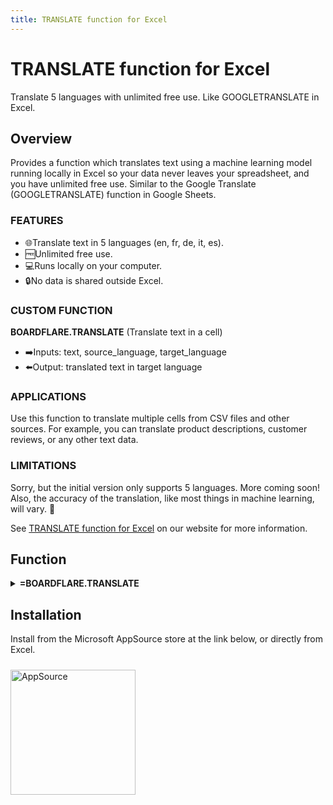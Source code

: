 ```yaml
---
title: TRANSLATE function for Excel
---
```


# TRANSLATE function for Excel

Translate 5 languages with unlimited free use. Like GOOGLETRANSLATE in Excel.

## Overview

Provides a function which translates text using a machine learning model running locally in Excel so your data never leaves your spreadsheet, and you have unlimited free use.  Similar to the Google Translate (GOOGLETRANSLATE) function in Google Sheets.

<h3>FEATURES</h3>

<ul>
    <li>🌐Translate text in 5 languages (en, fr, de, it, es).</li>
    <li>🆓Unlimited free use.</li>
    <li>💻Runs locally on your computer.</li>
    <li>🔒No data is shared outside Excel.</li>
</ul>

<h3>CUSTOM FUNCTION</h3>

<b>BOARDFLARE.TRANSLATE</b> (Translate text in a cell)
<ul>
    <li>➡️Inputs: text, source_language, target_language</li>
    <li>⬅️Output: translated text in target language</li>
</ul>

<h3>APPLICATIONS</h3>
Use this function to translate multiple cells from CSV files and other sources. For example, you can translate product descriptions, customer reviews, or any other text data.

<h3>LIMITATIONS</h3>
Sorry, but the initial version only supports 5 languages. More coming soon! Also, the accuracy of the translation, like most things in machine learning, will vary. 🙂

See <a href="https://www.boardflare.com/apps/excel/translate">TRANSLATE function for Excel</a> on our website for more information.

## Function

<div class="block">
    <details>
        <summary><b>=BOARDFLARE.TRANSLATE</b></summary>
        <table>
            <tr>
                <th>Inputs</th>
                <th>Description</th>
            </tr>
            <tr>
                <td><b>text</b></td>
                <td>text to translate</td>
            </tr>
            <tr>
                <td><b>source_language</b></td>
                <td>language of the text to be translated</td>
            </tr>
            <tr>
                <td><b>target_language</b></td>
                <td>language to translate the text into</td>
            </tr>
        </table>
        <table>
            <tr>
                <th>Outputs</th>
                <th>Description</th>
            </tr>
            <tr>
                <td><b>Translated Text</b></td>
                <td>translated text in target language</td>
            </tr>
        </table>
    </details>
</div>

## Installation

Install from the Microsoft AppSource store at the link below, or directly from Excel.

<a href="https://appsource.microsoft.com/en-us/product/office/WA200006970?tab=Overview">
    <img 
        src="/images/MS_AppSource.png" 
        alt="AppSource"
        style="padding-top: 10px; width: 200px;"
    />
</a>
